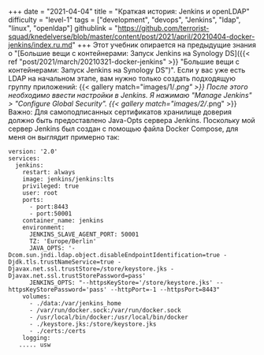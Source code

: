 +++
date = "2021-04-04"
title = "Краткая история: Jenkins и openLDAP"
difficulty = "level-1"
tags = ["development", "devops", "Jenkins", "ldap", "linux", "openldap"]
githublink = "https://github.com/terrorist-squad/knedelverse/blob/master/content/post/2021/april/20210404-docker-jenkins/index.ru.md"
+++
Этот учебник опирается на предыдущие знания о "[Большие вещи с контейнерами: Запуск Jenkins на Synology DS]({{< ref "post/2021/march/20210321-docker-jenkins" >}} "Большие вещи с контейнерами: Запуск Jenkins на Synology DS")". Если у вас уже есть LDAP на начальном этапе, вам нужно только создать подходящую группу приложений:
{{< gallery match="images/1/*.png" >}}
После этого необходимо ввести настройки в Jenkins. Я нажимаю "Manage Jenkins" > "Configure Global Security".
{{< gallery match="images/2/*.png" >}}
Важно: Для самоподписанных сертификатов хранилище доверия должно быть предоставлено Java-Opts сервера Jenkins. Поскольку мой сервер Jenkins был создан с помощью файла Docker Compose, для меня он выглядит примерно так:
```
version: '2.0'
services:
  jenkins:
    restart: always
    image: jenkins/jenkins:lts
    privileged: true
    user: root
    ports:
      - port:8443
      - port:50001
    container_name: jenkins
    environment:
      JENKINS_SLAVE_AGENT_PORT: 50001
      TZ: 'Europe/Berlin'
      JAVA_OPTS: '-Dcom.sun.jndi.ldap.object.disableEndpointIdentification=true -Djdk.tls.trustNameService=true -Djavax.net.ssl.trustStore=/store/keystore.jks -Djavax.net.ssl.trustStorePassword=pass'
      JENKINS_OPTS: "--httpsKeyStore='/store/keystore.jks' --httpsKeyStorePassword='pass' --httpPort=-1 --httpsPort=8443"
    volumes:
      - ./data:/var/jenkins_home
      - /var/run/docker.sock:/var/run/docker.sock
      - /usr/local/bin/docker:/usr/local/bin/docker
      - ./keystore.jks:/store/keystore.jks
      - ./certs:/certs
    logging:
   ..... usw

   ```
